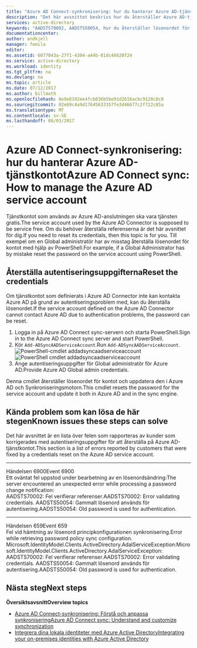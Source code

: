 ```yaml
---
title: "Azure AD Connect-synkronisering: hur du hanterar Azure AD-tjänstkontot | Microsoft Docs"
description: "Det här avsnittet beskrivs hur du återställer Azure AD-tjänstkontot."
services: active-directory
keywords: "AADSTS70002, AADSTS50054, hur du återställer lösenordet för Azure AD Connect-synkronisering Connector-tjänstkontot"
documentationcenter: 
author: andkjell
manager: femila
editor: 
ms.assetid: 6077043a-27f1-4304-a44b-81dc46620f24
ms.service: active-directory
ms.workload: identity
ms.tgt_pltfrm: na
ms.devlang: na
ms.topic: article
ms.date: 07/12/2017
ms.author: billmath
ms.openlocfilehash: 8e9e8192ee4fcb636b5be91d2616acbc9120c8c0
ms.sourcegitcommit: 02e69c4a9d17645633357fe3d46677c2ff22c85a
ms.translationtype: MT
ms.contentlocale: sv-SE
ms.lasthandoff: 08/03/2017
---
```

# <a name="azure-ad-connect-sync-how-to-manage-the-azure-ad-service-account"></a><span data-ttu-id="3b0a1-104">Azure AD Connect-synkronisering: hur du hanterar Azure AD-tjänstkontot</span><span class="sxs-lookup"><span data-stu-id="3b0a1-104">Azure AD Connect sync: How to manage the Azure AD service account</span></span>
<span data-ttu-id="3b0a1-105">Tjänstkontot som används av Azure AD-anslutningen ska vara tjänsten gratis.</span><span class="sxs-lookup"><span data-stu-id="3b0a1-105">The service account used by the Azure AD Connector is supposed to be service free.</span></span> <span data-ttu-id="3b0a1-106">Om du behöver återställa referenserna är det här avsnittet för dig.</span><span class="sxs-lookup"><span data-stu-id="3b0a1-106">If you need to reset its credentials, then this topic is for you.</span></span> <span data-ttu-id="3b0a1-107">Till exempel om en Global administratör har av misstag återställa lösenordet för kontot med hjälp av PowerShell.</span><span class="sxs-lookup"><span data-stu-id="3b0a1-107">For example, if a Global Administrator has by mistake reset the password on the service account using PowerShell.</span></span>

## <a name="reset-the-credentials"></a><span data-ttu-id="3b0a1-108">Återställa autentiseringsuppgifterna</span><span class="sxs-lookup"><span data-stu-id="3b0a1-108">Reset the credentials</span></span>
<span data-ttu-id="3b0a1-109">Om tjänstkontot som definierats i Azure AD Connector inte kan kontakta Azure AD på grund av autentiseringsproblem med, kan du återställa lösenordet.</span><span class="sxs-lookup"><span data-stu-id="3b0a1-109">If the service account defined on the Azure AD Connector cannot contact Azure AD due to authentication problems, the password can be reset.</span></span>

1. <span data-ttu-id="3b0a1-110">Logga in på Azure AD Connect sync-servern och starta PowerShell.</span><span class="sxs-lookup"><span data-stu-id="3b0a1-110">Sign in to the Azure AD Connect sync server and start PowerShell.</span></span>
2. <span data-ttu-id="3b0a1-111">Kör `Add-ADSyncAADServiceAccount`.</span><span class="sxs-lookup"><span data-stu-id="3b0a1-111">Run `Add-ADSyncAADServiceAccount`.</span></span>  
   <span data-ttu-id="3b0a1-112">![PowerShell-cmdlet addadsyncaadserviceaccount](./media/active-directory-aadconnectsync-howto-azureadaccount/addadsyncaadserviceaccount.png)</span><span class="sxs-lookup"><span data-stu-id="3b0a1-112">![PowerShell cmdlet addadsyncaadserviceaccount](./media/active-directory-aadconnectsync-howto-azureadaccount/addadsyncaadserviceaccount.png)</span></span>
3. <span data-ttu-id="3b0a1-113">Ange autentiseringsuppgifter för Global administratör för Azure AD.</span><span class="sxs-lookup"><span data-stu-id="3b0a1-113">Provide Azure AD Global admin credentials.</span></span>

<span data-ttu-id="3b0a1-114">Denna cmdlet återställer lösenordet för kontot och uppdatera den i Azure AD och Synkroniseringsmotorn.</span><span class="sxs-lookup"><span data-stu-id="3b0a1-114">This cmdlet resets the password for the service account and update it both in Azure AD and in the sync engine.</span></span>

## <a name="known-issues-these-steps-can-solve"></a><span data-ttu-id="3b0a1-115">Kända problem som kan lösa de här stegen</span><span class="sxs-lookup"><span data-stu-id="3b0a1-115">Known issues these steps can solve</span></span>
<span data-ttu-id="3b0a1-116">Det här avsnittet är en lista över felen som rapporteras av kunder som korrigerades med autentiseringsuppgifter för att återställa på Azure AD-tjänstkontot.</span><span class="sxs-lookup"><span data-stu-id="3b0a1-116">This section is a list of errors reported by customers that were fixed by a credentials reset on the Azure AD service account.</span></span>

- - -
<span data-ttu-id="3b0a1-117">Händelsen 6900</span><span class="sxs-lookup"><span data-stu-id="3b0a1-117">Event 6900</span></span>  
<span data-ttu-id="3b0a1-118">Ett oväntat fel uppstod under bearbetning av en lösenordsändring:</span><span class="sxs-lookup"><span data-stu-id="3b0a1-118">The server encountered an unexpected error while processing a password change notification:</span></span>  
<span data-ttu-id="3b0a1-119">AADSTS70002: Fel verifierar referenser.</span><span class="sxs-lookup"><span data-stu-id="3b0a1-119">AADSTS70002: Error validating credentials.</span></span> <span data-ttu-id="3b0a1-120">AADSTS50054: Gammalt lösenord används för autentisering.</span><span class="sxs-lookup"><span data-stu-id="3b0a1-120">AADSTS50054: Old password is used for authentication.</span></span>

- - -
<span data-ttu-id="3b0a1-121">Händelsen 659</span><span class="sxs-lookup"><span data-stu-id="3b0a1-121">Event 659</span></span>  
<span data-ttu-id="3b0a1-122">Fel vid hämtning av lösenord principkonfigurationen synkronisering.</span><span class="sxs-lookup"><span data-stu-id="3b0a1-122">Error while retrieving password policy sync configuration.</span></span> <span data-ttu-id="3b0a1-123">Microsoft.IdentityModel.Clients.ActiveDirectory.AdalServiceException:</span><span class="sxs-lookup"><span data-stu-id="3b0a1-123">Microsoft.IdentityModel.Clients.ActiveDirectory.AdalServiceException:</span></span>  
<span data-ttu-id="3b0a1-124">AADSTS70002: Fel verifierar referenser.</span><span class="sxs-lookup"><span data-stu-id="3b0a1-124">AADSTS70002: Error validating credentials.</span></span> <span data-ttu-id="3b0a1-125">AADSTS50054: Gammalt lösenord används för autentisering.</span><span class="sxs-lookup"><span data-stu-id="3b0a1-125">AADSTS50054: Old password is used for authentication.</span></span>

## <a name="next-steps"></a><span data-ttu-id="3b0a1-126">Nästa steg</span><span class="sxs-lookup"><span data-stu-id="3b0a1-126">Next steps</span></span>
<span data-ttu-id="3b0a1-127">**Översiktsavsnitt**</span><span class="sxs-lookup"><span data-stu-id="3b0a1-127">**Overview topics**</span></span>

* [<span data-ttu-id="3b0a1-128">Azure AD Connect-synkronisering: Förstå och anpassa synkronisering</span><span class="sxs-lookup"><span data-stu-id="3b0a1-128">Azure AD Connect sync: Understand and customize synchronization</span></span>](active-directory-aadconnectsync-whatis.md)
* [<span data-ttu-id="3b0a1-129">Integrera dina lokala identiteter med Azure Active Directory</span><span class="sxs-lookup"><span data-stu-id="3b0a1-129">Integrating your on-premises identities with Azure Active Directory</span></span>](active-directory-aadconnect.md)

